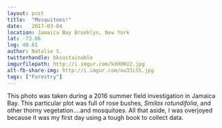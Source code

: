 ```yaml
---
layout: post
title:  "Mosquitoes!"
date:   2017-03-04
location: Jamaica Bay Brooklyn, New York
lat: -73.86
lng: 40.61
author: Natalie S.
twitterhandle: bksustainable
imgurfilepath: http://i.imgur.com/kXH0KU2.jpg
alt-fb-share-img: http://i.imgur.com/ou33iSS.jpg
tags: ["Forestry"]
---
```

	
This photo was taken during a 2016 summer field investigation in Jamaica Bay. This particular plot was full of rose bushes, *Smilax rotundifolia*, and other thorny vegetation....and mosquitoes. All that aside, I was overjoyed because it was my first day using a tough book to collect data.  